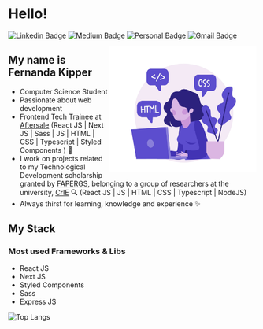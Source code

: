 
<h1>Hello!</h1>

[![Linkedin Badge](https://img.shields.io/badge/-LinkedIn-6633cc?style=flat-square&logo=Linkedin&logoColor=white&link=https://www.linkedin.com/in/fernanda-kipper-5958a61a9/)](https://www.linkedin.com/in/fernanda-kipper-5958a61a9/)
[![Medium Badge](https://img.shields.io/badge/-Medium-6633cc?style=flat-square&logo=Medium&logoColor=white&link=https://nanda-kipper.medium.com/)](https://nanda-kipper.medium.com/)
[![Personal Badge](https://img.shields.io/badge/-Website-6633cc?style=flat-square&logo=Me&logoColor=white&link=https://fernanda-kipper.github.io/)](https://fernanda-kipper.github.io/)
[![Gmail Badge](https://img.shields.io/badge/-nanda.kipper@gmail.com-6633cc?style=flat-square&logo=Gmail&logoColor=white&link=mailto:nanda.kipper@gmail.com)](mailto:nanda.kipper@gmail.com)

<img align="right" alt="Code Girl image" src="./codeGirl.jpg"  width="300px"/>

## My name is Fernanda Kipper
- Computer Science Student
- Passionate about web development
- Frontend Tech Trainee at [Aftersale](https://after.sale/) (React JS | Next JS | Sass | JS | HTML | CSS | Typescript | Styled Components ) 🚀
- I work on projects related to my Technological Development scholarship granted by [FAPERGS](https://fapergs.rs.gov.br/inicial), belonging to a group of researchers at the university, [CrIE](http://crie.space/) 🔍 (React JS | JS | HTML | CSS | Typescript | NodeJS)
- Always thirst for learning, knowledge and experience ✨

## My Stack
<p>
  <h3>Most used Frameworks & Libs</h3>
  
  - React JS
  - Next JS
  - Styled Components
  - Sass
  - Express JS
  
![Top Langs](https://github-readme-stats.vercel.app/api/top-langs/?username=Fernanda-Kipper&hide=TeX&layout=compact)
</p>
